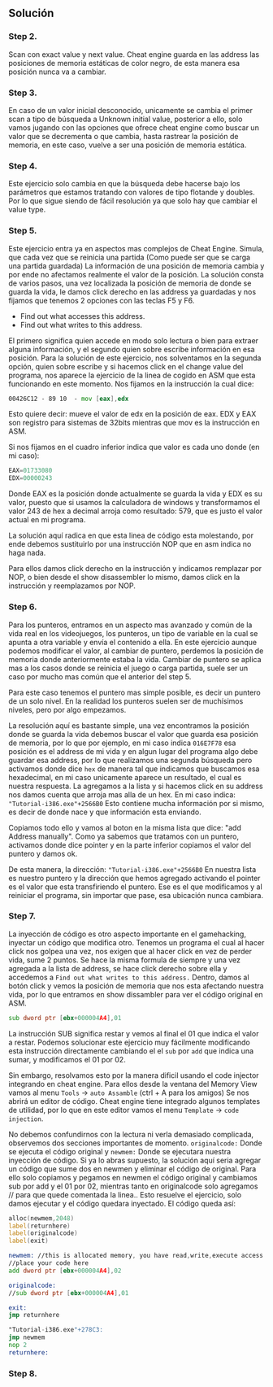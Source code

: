 ## Solución 
### Step 2.
Scan con exact value y next value. Cheat engine guarda en las address las posiciones de memoria estáticas de color negro, de esta manera esa posición nunca va a cambiar.
### Step 3.
En caso de un valor inicial desconocido, unicamente se cambia el primer scan a tipo de búsqueda a Unknown initial value, posterior a ello, solo vamos jugando con las opciones que ofrece cheat engine como buscar un valor que se decrementa o que cambia, hasta rastrear la posición de memoria, en este caso, vuelve a ser una posición de memoria estática.
### Step 4.
Este ejercicio solo cambia en que la búsqueda debe hacerse bajo los parámetros que estamos tratando con valores de tipo flotande y doubles. Por lo que sigue siendo de fácil resolución ya que solo hay que cambiar el value type.
### Step 5.
Este ejercicio entra ya en aspectos mas complejos de Cheat Engine. Simula, que cada vez que se reinicia una partida (Como puede ser que se carga una partida guardada) La información de una posición de memoria cambia y por ende no afectamos realmente el valor de la posición. La solución consta de varios pasos, una vez localizada la posición de memoria de donde se guarda la vida, le damos click derecho en las address ya guardadas y nos fijamos que tenemos 2 opciones con las teclas F5 y F6.
- Find out what accesses this address.
- Find out what writes to this address.

El primero significa quien accede en modo solo lectura o bien para extraer alguna información, y el segundo quien sobre escribe información en esa posición.
Para la solución de este ejercicio, nos solventamos en la segunda opción, quien sobre escribe y si hacemos click en el change value del programa, nos aparece la ejercicio de la linea de cogido en ASM que esta funcionando en este momento.
Nos fijamos en la instrucción la cual dice:
```asm
00426C12 - 89 10  - mov [eax],edx
```
Esto quiere decir: mueve el valor de edx en la posición de eax. EDX y EAX son registro para sistemas de 32bits mientras que mov es la instrucción en ASM.

Si nos fijamos en el cuadro inferior indica que valor es cada uno donde (en mi caso):
```asm
EAX=01733080
EDX=00000243
```
Donde EAX es la posición donde actualmente se guarda la vida y EDX es su valor, puesto que si usamos la calculadora de windows y transformamos el valor 243 de hex a decimal arroja como resultado: 579, que es justo el valor actual en mi programa.

La solución aquí radica en que esta linea de código esta molestando, por ende debemos sustituirlo por una instrucción NOP que en asm indica no haga nada.

Para ellos damos click derecho en la instrucción y indicamos remplazar por NOP, o bien desde el show disassembler lo mismo, damos click en la instrucción y reemplazamos por NOP.
### Step 6.
Para los punteros, entramos en un aspecto mas avanzado y común de la vida real en los videojuegos, los punteros, un tipo de variable en la cual se apunta a otra variable y envía el contenido a ella. En este ejercicio aunque podemos modificar el valor, al cambiar de puntero, perdemos la posición de memoria donde anteriormente estaba la vida. Cambiar de puntero se aplica mas a los casos donde se reinicia el juego o carga partida, suele ser un caso por mucho mas común que el anterior del step 5.

Para este caso tenemos el puntero mas simple posible, es decir un puntero de un solo nivel. En la realidad los punteros suelen ser de muchísimos niveles, pero por algo empezamos.

La resolución aquí es bastante simple, una vez encontramos la posición donde se guarda la vida debemos buscar el valor que guarda esa posición de memoria, por lo que por ejemplo, en mi caso indica `016E7F78` esa posición es el address de mi vida y en algun lugar del programa algo debe guardar esa address, por lo que realizamos una segunda búsqueda pero activamos donde dice `hex` de manera tal que indicamos que buscamos esa hexadecimal, en mi caso unicamente aparece un resultado, el cual es nuestra respuesta. La agregamos a la lista y si hacemos click en su address nos damos cuenta que arroja mas alla de un hex. En mi caso indica: `"Tutorial-i386.exe"+2566B0` Esto contiene mucha información por si mismo, es decir de donde nace y que información esta enviando.

Copiamos todo ello y vamos al boton en la misma lista que dice: "add Address manually". Como ya sabemos que tratamos con un puntero, activamos donde dice pointer y en la parte inferior copiamos el valor del puntero y damos ok.

De esta manera, la dirección:  `"Tutorial-i386.exe"+2566B0` En nuestra lista es nuestro puntero y la dirección que hemos agregado activando el pointer es el valor que esta transfiriendo el puntero. Ese es el que modificamos y al reiniciar el programa, sin importar que pase, esa ubicación nunca cambiara.
### Step 7.
La inyección de código es otro aspecto importante en el gamehacking, inyectar un código que modifica otro. Tenemos un programa el cual al hacer click nos golpea una vez, nos exigen que al hacer click en vez de perder vida, sume 2 puntos. Se hace la misma formula de siempre y una vez agregada a la lista de address, se hace click derecho sobre ella y accedemos a `Find out what writes to this address.` Dentro, damos al botón click y vemos la posición de memoria que nos esta afectando nuestra vida, por lo que entramos en show dissambler para ver el código original en ASM.
```asm
sub dword ptr [ebx+000004A4],01
```
La instrucción SUB significa restar y vemos al final el 01 que indica el valor a restar.  Podemos solucionar este ejercicio muy fácilmente modificando esta instrucción directamente cambiando el el `sub` por `add` que indica una sumar, y modificamos el 01 por 02.

Sin embargo, resolvamos esto por la manera dificil usando el code injector integrando en cheat engine. Para ellos desde la ventana del Memory View vamos al menu `Tools` -> `auto Assamble` (ctrl + A para los amigos) Se nos abrirá un editor de código. Cheat engine tiene integrado algunos templates de utilidad, por lo que en este editor vamos el menu `Template` -> `code injection`.

No debemos confundirnos con la lectura ni verla demasiado complicada, observemos dos secciones importantes de momento. `originalcode:` Donde se ejecuta el código original y `newmem:` Donde se ejecutara nuestra inyección de código. Si ya lo abras supuesto, la solución aquí seria agregar un código que sume dos en newmen y eliminar el código de original. Para ello solo copiamos y pegamos en newmen el código original y cambiamos sub por add y el 01 por 02, mientras tanto en originalcode solo agregamos // para que quede comentada la linea.. Esto resuelve el ejercicio, solo damos ejecutar y el código quedara inyectado. El código queda así:

```asm
alloc(newmem,2048)
label(returnhere)
label(originalcode)
label(exit)

newmem: //this is allocated memory, you have read,write,execute access
//place your code here
add dword ptr [ebx+000004A4],02

originalcode:
//sub dword ptr [ebx+000004A4],01

exit:
jmp returnhere

"Tutorial-i386.exe"+278C3:
jmp newmem
nop 2
returnhere:
```
### Step 8.

